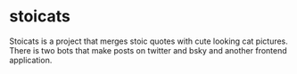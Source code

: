 # stoicats
Stoicats is a project that merges stoic quotes with cute looking cat pictures. There is two bots that make posts on twitter and bsky and another frontend application.
